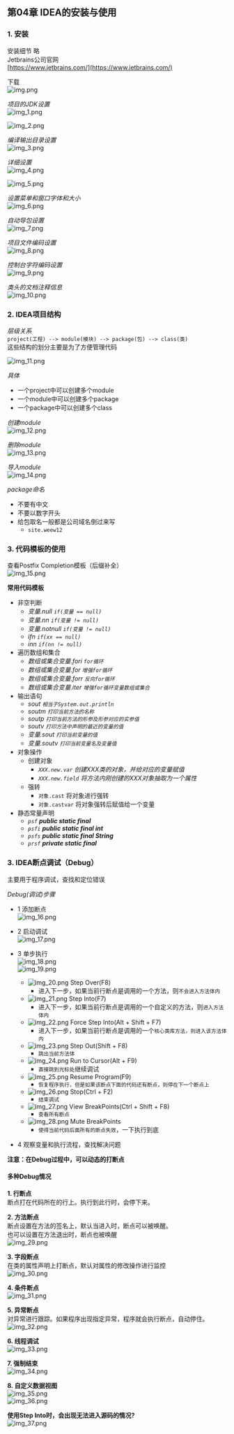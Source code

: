 ## 第04章 IDEA的安装与使用     

### 1. 安装      
安装细节 略      
Jetbrains公司官网       
[https://www.jetbrains.com/](https://www.jetbrains.com/)        

下载      
![img.png](img.png)

*项目的JDK设置*      
![img_1.png](img_1.png)     

![img_2.png](img_2.png)     

*编译输出目录设置*      
![img_3.png](img_3.png)         

*详细设置*          
![img_4.png](img_4.png)     

![img_5.png](img_5.png)     

*设置菜单和窗口字体和大小*      
![img_6.png](img_6.png)     

*自动导包设置*        
![img_7.png](img_7.png)     

*项目文件编码设置*      
![img_8.png](img_8.png)     

*控制台字符编码设置*     
![img_9.png](img_9.png)     

*类头的文档注释信息*     
![img_10.png](img_10.png)       

### 2. IDEA项目结构        
*层级关系*      
`project(工程) --> module(模块) --> package(包) --> class(类)`        
这些结构的划分主要是为了方便管理代码      

![img_11.png](img_11.png)       

*具体*        
- 一个project中可以创建多个module
- 一个module中可以创建多个package
- 一个package中可以创建多个class

*创建module*      
![img_12.png](img_12.png)       

*删除module*      
![img_13.png](img_13.png)       

*导入module*      
![img_14.png](img_14.png)       


*package命名*     
- 不要有中文
- 不要以数字开头
- 给包取名一般都是公司域名倒过来写
    - `site.weew12`

### **3. 代码模板的使用**            

查看Postfix Completion模板（后缀补全）        
![img_15.png](img_15.png)       

**常用代码模板**      
- 非空判断
    - *变量.null  `if(变量 == null)`*
    - *变量.nn  `if(变量 != null)`*
    - *变量.notnull  `if(变量 != null)`*
    - *ifn  `if(xx == null)`*
    - *inn  `if(nn != null)`*
- 遍历数组和集合
    - *数组或集合变量.fori  `for循环`*
    - *数组或集合变量.for `增强for循环`*
    - *数组或集合变量.forr `反向for循环`*
    - *数组或集合变量.iter `增强for循环变量数组或集合`*
- 输出语句
    - *sout `相当于System.out.println`*
    - *soutm `打印当前方法的名称`*
    - *soutp `打印当前方法的形参及形参对应的实参值`*
    - *soutv `打印方法中声明的最近的变量的值`*
    - *变量.sout `打印当前变量的值`*
    - *变量.soutv `打印当前变量名及变量值`*
- 对象操作
    - 创建对象
        - *`XXX.new.var`  创建XXX类的对象，并给对应的变量赋值*
        - *`XXX.new.field`  将方法内刚创建的XXX对象抽取为一个属性* 
    - 强转
        - `对象.cast`  将对象进行强转
        - `对象.castvar`  将对象强转后赋值给一个变量
- 静态常量声明
    - *`psf`  **public static final***
    - *`psfi`  **public static final int***
    - *`psfs`  **public static final String***
    - *`prsf`  **private static final***

### **3. IDEA断点调试（Debug）**      
主要用于程序调试，查找和定位错误        

*Debug(调试)步骤*       

- 1 添加断点    
    ![img_16.png](img_16.png)    
- 2 启动调试    
    ![img_17.png](img_17.png)    

- 3 单步执行    
    ![img_18.png](img_18.png)     
    ![img_19.png](img_19.png)     
    - ![img_20.png](img_20.png)  Step Over(F8)     
        - 进入下一步，如果当前行断点是调用的一个方法，则`不会进入方法体内`    
    - ![img_21.png](img_21.png)  Step Into(F7)     
        - 进入下一步，如果当前行断点是调用的一个自定义的方法，则`进入方法体内`    
    - ![img_22.png](img_22.png)  Force Step Into(Alt + Shift + F7)    
        - 进入下一步，如果当前行断点是调用的一个`核心类库方法，则进入该方法体内`    
    - ![img_23.png](img_23.png)  Step Out(Shift + F8)    
        - `跳出当前方法体`    
    - ![img_24.png](img_24.png)  Run to Cursor(Alt + F9)    
        - `直接跳到光标处`继续调试     
    - ![img_25.png](img_25.png)  Resume Program(F9)     
        - `恢复程序执行，但是如果该断点下面的代码还有断点，则停在下一个断点上`     
    - ![img_26.png](img_26.png)  Stop(Ctrl + F2)    
        - `结束调试`     
    - ![img_27.png](img_27.png)  View BreakPoints(Ctrl + Shift + F8)    
        - `查看所有断点`     
    - ![img_28.png](img_28.png)  Mute BreakPoints     
        - `使得当前代码后面所有的断点失效`，一下执行到底

- 4 观察变量和执行流程，查找解决问题    

**注意：在Debug过程中，可以动态的打断点**     

#### 多种Debug情况

**1. 行断点**   
断点打在代码所在的行上。执行到此行时，会停下来。        

**2. 方法断点**     
断点设置在方法的签名上，默认当进入时，断点可以被唤醒。     
也可以设置在方法退出时，断点也被唤醒     
![img_29.png](img_29.png)       

**3. 字段断点**        
在类的属性声明上打断点，默认对属性的修改操作进行监控     
![img_30.png](img_30.png)       

**4. 条件断点**        
![img_31.png](img_31.png)       

**5. 异常断点**       
对异常进行跟踪。如果程序出现指定异常，程序就会执行断点，自动停住。      
![img_32.png](img_32.png)       

**6. 线程调试**        
![img_33.png](img_33.png)       

**7. 强制结束**        
![img_34.png](img_34.png)       

**8. 自定义数据视图**        
![img_35.png](img_35.png)       
![img_36.png](img_36.png)       


**使用Step Into时，会出现无法进入源码的情况?**      
![img_37.png](img_37.png)       




